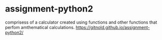 # assignment-python2
comprisess of a calculator created using functions and other functions that perfom amthematical calculations.
https://gitnold.github.io/assignment-python2/
